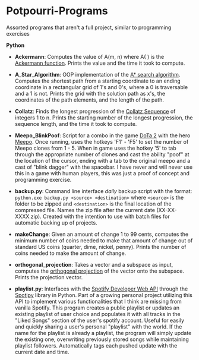# Potpourri-Programs
Assorted programs that aren't a full project, similar to programming exercises

**Python**
- **Ackermann**: Computes the value of A(m, n) where A( ) is the [Ackermann function](https://en.wikipedia.org/wiki/Ackermann_function). Prints the value and the time it took to compute.
             
- **A_Star_Algorithm**: OOP implementation of the [A* search algorithm](https://en.wikipedia.org/wiki/A*_search_algorithm). Computes the shortest path from a starting coordinate to an ending coordinate in a rectangular grid of 1's and 0's, where a 0 is traversable and a 1 is not. Prints the grid with the solution path as x's, the coordinates of the path elements, and the length of the path.

- **Collatz**: Finds the longest progression of the [Collatz Sequence](https://en.wikipedia.org/wiki/Collatz_conjecture) of integers 1 to n. Prints the starting number of the longest progression, the sequence length, and the time it took to compute.

- **Meepo_BlinkPoof**: Script for a combo in the game [DoTa 2](https://en.wikipedia.org/wiki/Dota_2) with the hero [Meepo](https://dota2.gamepedia.com/Meepo). Once running, uses the hotkeys 'F1' - 'F5' to set the number of Meepo clones from 1 - 5. When in game uses the hotkey '5' to tab through the appropriate number of clones and cast the ability "poof" at the location of the cursor, ending with a tab to the original meepo and a cast of "blink dagger" with the spacebar. I have never and will never use this in a game with human players, this was just a proof of concept and programming exercise.

- **backup.py**: Command line interface *daily* backup script with the format: `python.exe backup.py <source> <destination>` where `<source>` is the folder to be zipped and `<destination>` is the final location of the compressed file. Names the zip file after the current date (XX-XX-XXXX.zip). Created with the intention to use with batch files for automatic backing up of projects.

- **makeChange**: Given an amount of change 1 to 99 cents, computes the minimum number of coins needed to make that amount of change out of standard US coins (quarter, dime, nickel, penny). Prints the number of coins needed to make the amount of change.

- **orthogonal_projection**: Takes a vector and a subspace as input, computes the [orthogonal projection](https://en.wikipedia.org/wiki/Projection_(linear_algebra)) of the vector onto the subspace. Prints the projection vector.

- **playlist.py**: Interfaces with the [Spotify Developer Web API](https://developer.spotify.com/documentation/web-api/) through the [Spotipy](https://spotipy.readthedocs.io/en/2.16.1/) library in Python. Part of a growing personal project utilizing this API to implement various functionalities that I think are missing from vanilla Spotify. This program creates a public playlist or updates an existing playlist of user choice and populates it with all tracks in the "Liked Songs" section of the user's spotify account. Useful for easily and quickly sharing a user's personal "playlist" with the world. If the name for the playlist is already a playlist, the program will simply update the existing one, overwriting previously stored songs while maintaining playlist followers. Automatically tags each pushed update with the current date and time.
